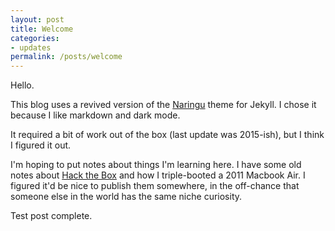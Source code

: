 ```yaml
---
layout: post
title: Welcome
categories:
- updates
permalink: /posts/welcome
---
```


Hello.

This blog uses a revived version of the [Naringu](https://github.com/ariestiyansyah/naringu) theme for Jekyll. I chose it because I like markdown and dark mode.

It required a bit of work out of the box (last update was 2015-ish), but I think I figured it out.

I'm hoping to put notes about things I'm learning here. I have some old notes about [Hack the Box](https://www.hackthebox.com/) and how I triple-booted a 2011 Macbook Air. I figured it'd be nice to publish them somewhere, in the off-chance that someone else in the world has the same niche curiosity.

Test post complete.
